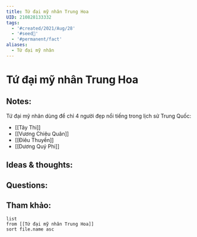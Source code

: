 ```yaml
---
title: Tứ đại mỹ nhân Trung Hoa
UID: 210828133332
tags:
  - '#created/2021/Aug/28'
  - '#seed🥜'
  - '#permanent/fact'
aliases:
  - Tứ đại mỹ nhân
---
```

# Tứ đại mỹ nhân Trung Hoa

## Notes:
Tứ đại mỹ nhân dùng để chỉ 4 người đẹp nổi tiếng trong lịch sử Trung Quốc:
- [[Tây Thi]]
- [[Vương Chiêu Quân]]
- [[Điêu Thuyền]]
- [[Dương Quý Phi]]

## Ideas & thoughts:

## Questions:


## Tham khảo:
```dataview
list
from [[Tứ đại mỹ nhân Trung Hoa]]
sort file.name asc
```